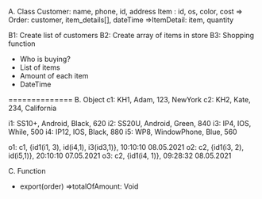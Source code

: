 A. Class
Customer: name, phone, id, address
Item	: id, os, color, cost
=> Order: customer, item_details[], dateTime
=>ItemDetail: item, quantity

B1: Create list of customers
B2: Create array of items in store
B3: Shopping function
+ Who is buying?
+ List of items
+ Amount of each item
+ DateTime 

==============
B. Object
c1: KH1, Adam, 123, NewYork
c2: KH2, Kate, 234, California

i1: SS10+, Android, Black, 620
i2: SS20U, Android, Green, 840
i3: IP4, IOS, While, 500
i4: IP12, IOS, Black, 880
i5: WP8, WindowPhone, Blue, 560

o1: c1, {id1(i1, 3), id(i4,1), i3(id3,1)}, 10:10:10 08.05.2021 
o2: c2, {id1(i3, 2), id(i5,1)}, 20:10:10 07.05.2021
o3: c2, {id1(i4, 1)}, 09:28:32 08.05.2021

C. Function
+ export(order) =>totalOfAmount: Void

